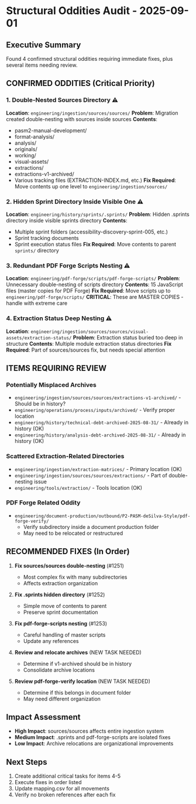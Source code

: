# Structural Oddities Audit - 2025-09-01

## Executive Summary
Found 4 confirmed structural oddities requiring immediate fixes, plus several items needing review.

## CONFIRMED ODDITIES (Critical Priority)

### 1. Double-Nested Sources Directory ⚠️
**Location**: `engineering/ingestion/sources/sources/`
**Problem**: Migration created double-nesting with sources inside sources
**Contents**:
- pasm2-manual-development/
- format-analysis/
- analysis/
- originals/
- working/
- visual-assets/
- extractions/
- extractions-v1-archived/
- Various tracking files (EXTRACTION-INDEX.md, etc.)
**Fix Required**: Move contents up one level to `engineering/ingestion/sources/`

### 2. Hidden Sprint Directory Inside Visible One ⚠️
**Location**: `engineering/history/sprints/.sprints/`
**Problem**: Hidden .sprints directory inside visible sprints directory
**Contents**: 
- Multiple sprint folders (accessibility-discovery-sprint-005, etc.)
- Sprint tracking documents
- Sprint execution status files
**Fix Required**: Move contents to parent `sprints/` directory

### 3. Redundant PDF Forge Scripts Nesting ⚠️
**Location**: `engineering/pdf-forge/scripts/pdf-forge-scripts/`
**Problem**: Unnecessary double-nesting of scripts directory
**Contents**: 15 JavaScript files (master copies for PDF Forge)
**Fix Required**: Move scripts up to `engineering/pdf-forge/scripts/`
**CRITICAL**: These are MASTER COPIES - handle with extreme care

### 4. Extraction Status Deep Nesting ⚠️
**Location**: `engineering/ingestion/sources/sources/visual-assets/extraction-status/`
**Problem**: Extraction status buried too deep in structure
**Contents**: Multiple module extraction status directories
**Fix Required**: Part of sources/sources fix, but needs special attention

## ITEMS REQUIRING REVIEW

### Potentially Misplaced Archives
- `engineering/ingestion/sources/sources/extractions-v1-archived/` - Should be in history?
- `engineering/operations/process/inputs/archived/` - Verify proper location
- `engineering/history/technical-debt-archived-2025-08-31/` - Already in history (OK)
- `engineering/history/analysis-debt-archived-2025-08-31/` - Already in history (OK)

### Scattered Extraction-Related Directories
- `engineering/ingestion/extraction-matrices/` - Primary location (OK)
- `engineering/ingestion/sources/sources/extractions/` - Part of double-nesting issue
- `engineering/tools/extraction/` - Tools location (OK)

### PDF Forge Related Oddity
- `engineering/document-production/outbound/P2-PASM-deSilva-Style/pdf-forge-verify/`
  - Verify subdirectory inside a document production folder
  - May need to be relocated or restructured

## RECOMMENDED FIXES (In Order)

1. **Fix sources/sources double-nesting** (#1251)
   - Most complex fix with many subdirectories
   - Affects extraction organization

2. **Fix .sprints hidden directory** (#1252)
   - Simple move of contents to parent
   - Preserve sprint documentation

3. **Fix pdf-forge-scripts nesting** (#1253)
   - Careful handling of master scripts
   - Update any references

4. **Review and relocate archives** (NEW TASK NEEDED)
   - Determine if v1-archived should be in history
   - Consolidate archive locations

5. **Review pdf-forge-verify location** (NEW TASK NEEDED)
   - Determine if this belongs in document folder
   - May need different organization

## Impact Assessment
- **High Impact**: sources/sources affects entire ingestion system
- **Medium Impact**: .sprints and pdf-forge-scripts are isolated fixes
- **Low Impact**: Archive relocations are organizational improvements

## Next Steps
1. Create additional critical tasks for items 4-5
2. Execute fixes in order listed
3. Update mapping.csv for all movements
4. Verify no broken references after each fix